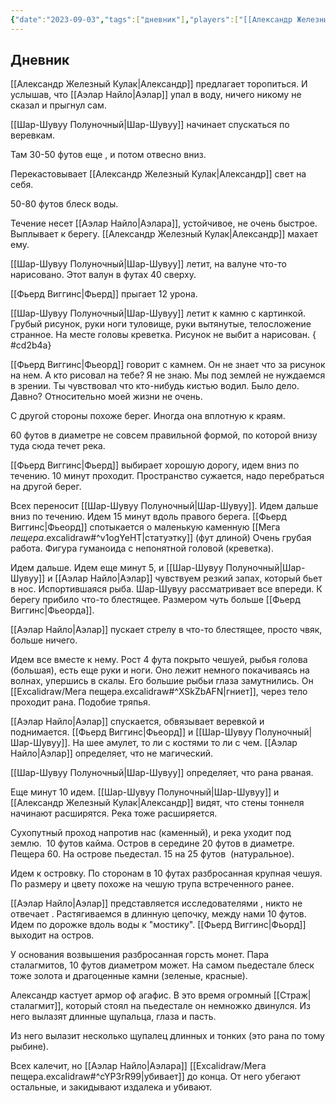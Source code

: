```yaml
---
{"date":"2023-09-03","tags":["дневник"],"players":["[[Александр Железный Кулак]]","[[Аэлар Найло]]","[[Шар-Шувуу Полуночный\|Шар-Шувуу]]","[[Фьерд Виггинс]]"],"campaign":"Школа приключенцев Безелота. Переплетенные судьбы","world-date":"15 день весны 776","world-time-start":null,"dg-publish":true,"previous-session":"[[13 августа 2023]]","next-session":"[[10 сентября 2023]]","permalink":"/3-sentyabrya-2023/","dgPassFrontmatter":true}
---
```


## Дневник

[[Александр Железный Кулак\|Александр]] предлагает торопиться. И услышав, что [[Аэлар Найло\|Аэлар]] упал в воду, ничего никому не сказал и прыгнул сам.

[[Шар-Шувуу Полуночный\|Шар-Шувуу]] начинает спускаться по веревкам.

Там 30-50 футов еще , и потом отвесно вниз.

Перекастовывает [[Александр Железный Кулак\|Александр]] свет на себя.

50-80 футов блеск воды.

Течение несет [[Аэлар Найло\|Аэлара]], устойчивое, не очень быстрое. Выплывает к берегу. [[Александр Железный Кулак\|Александр]] махает ему.

[[Шар-Шувуу Полуночный\|Шар-Шувуу]] летит, на валуне что-то нарисовано. Этот валун в футах 40 сверху.

[[Фьерд Виггинс\|Фьерд]] прыгает 12 урона.

[[Шар-Шувуу Полуночный\|Шар-Шувуу]] летит к камню с картинкой. Грубый рисунок, руки ноги туловище, руки вытянутые, телосложение странное. На месте головы креветка. Рисунок не выбит а нарисован.
{ #cd2b4a}


[[Фьерд Виггинс\|Фьеорд]] говорит с камнем. Он не знает что за рисунок на нем. А кто рисовал на тебе? Я не знаю. Мы под землей не нуждаемся в зрении. Ты чувствовал что кто-нибудь кистью водил. Было дело. Давно? Относительно моей жизни не очень.

С другой стороны похоже берег. Иногда она вплотную к краям.

60 футов в диаметре не совсем правильной формой, по которой внизу туда сюда течет река.

[[Фьерд Виггинс\|Фьерд]] выбирает хорошую дорогу, идем вниз по течению. 10 минут проходит. Пространство сужается, надо перебраться на другой берег.

Всех переносит [[Шар-Шувуу Полуночный\|Шар-Шувуу]]. Идем дальше вниз по течению. Идем 15 минут вдоль правого берега. [[Фьерд Виггинс\|Фьеорд]] спотыкается о маленькую каменную [[Мега *пещера*.excalidraw#^v1ogYeHT\|статуэтку]] (фут длиной) Очень грубая работа. Фигура гуманоида с непонятной головой (креветка).

Идем дальше. Идем еще минут 5, и [[Шар-Шувуу Полуночный\|Шар-Шувуу]] и [[Аэлар Найло\|Аэлар]] чувствуем резкий запах, который бьет в нос. Испортившаяся рыба. Шар-Шувуу рассматривает все впереди. К берегу прибило что-то блестящее. Размером чуть больше [[Фьерд Виггинс\|Фьеорда]].

[[Аэлар Найло\|Аэлар]] пускает стрелу в что-то блестящее, просто чвяк, больше ничего.

Идем все вместе к нему. Рост 4 фута покрыто чешуей, рыбья голова (большая), есть еще руки и ноги. Оно лежит немного покачиваясь на волнах, упершись в скалы. Его большие рыбьи глаза замутнились. Он [[Excalidraw/Мега пещера.excalidraw#^XSkZbAFN\|гниет]], через тело проходит рана. Подобие тряпья.

[[Аэлар Найло\|Аэлар]] спускается, обвязывает веревкой и поднимается. [[Фьерд Виггинс\|Фьеорд]] и [[Шар-Шувуу Полуночный\|Шар-Шувуу]]. На шее амулет, то ли с костями то ли с чем. [[Аэлар Найло\|Аэлар]] определяет, что не магический.

[[Шар-Шувуу Полуночный\|Шар-Шувуу]] определяет, что рана рваная.

Еще минут 10 идем. [[Шар-Шувуу Полуночный|Шар-Шувуу]] и [[Александр Железный Кулак\|Александр]] видят, что стены тоннеля начинают расширятся. Река тоже расширяется.

Сухопутный проход напротив нас (каменный), и река уходит под землю.  10 футов кайма. Остров в середине 20 футов в диаметре. Пещера 60. На острове пьедестал. 15 на 25 футов  (натуральное).

Идем к островку. По сторонам в 10 футах разбросанная крупная чешуя. По размеру и цвету похоже на чешую трупа встреченного ранее.

[[Аэлар Найло\|Аэлар]] представляется исследователями , никто не отвечает . Растягиваемся в длинную цепочку, между нами 10 футов. Идем по дорожке вдоль воды к "мостику". [[Фьерд Виггинс\|Фьорд]] выходит на остров.

У основания возвышения разбросанная горсть монет. Пара сталагмитов, 10 футов диаметром может. На самом пьедестале блеск тоже золота и драгоценные камни (зеленые, красные).

Александр кастует армор оф агафис. В это время огромный [[Страж\|сталагмит]], который стоял на пьедестале он немножко двинулся. Из него вылазят длинные щупальца, глаза и пасть.

Из него вылазит несколько щупалец длинных и тонких (это рана по тому рыбине).

Всех калечит, но [[Аэлар Найло\|Аэлара]] [[Excalidraw/Мега пещера.excalidraw#^cYP3rR99\|убивает]] до конца. От него убегают остальные, и закидывают издалека и убивают.